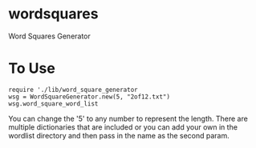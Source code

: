 wordsquares
===========

Word Squares Generator

To Use
====

```
require './lib/word_square_generator
wsg = WordSquareGenerator.new(5, "2of12.txt")
wsg.word_square_word_list
```

You can change the '5' to any number to represent the length. There are multiple dictionaries that are included or you can add your own in the wordlist directory and then pass in the name as the second param.
